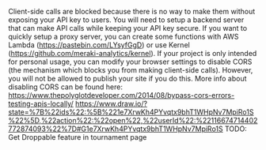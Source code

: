Client-side calls are blocked because there is no way to make them without exposing your API key to users. You will need to setup a backend server that can make API calls while keeping your API key secure. If you want to quickly setup a proxy server, you can create some functions with AWS Lambda (https://pastebin.com/LYsyfGgD) or use Kernel (https://github.com/meraki-analytics/kernel).
If your project is only intended for personal usage, you can modify your browser settings to disable CORS (the mechanism which blocks you from making client-side calls). However, you will not be allowed to publish your site if you do this. More info about disabling CORS can be found here: https://www.thepolyglotdeveloper.com/2014/08/bypass-cors-errors-testing-apis-locally/
https://www.draw.io/?state=%7B%22ids%22:%5B%221e7XrwKh4PYvqtx9bhT1WHpNv7MpiRo1S%22%5D,%22action%22:%22open%22,%22userId%22:%22116674714402772874093%22%7D#G1e7XrwKh4PYvqtx9bhT1WHpNv7MpiRo1S
TODO: Get Droppable feature in tournament page
